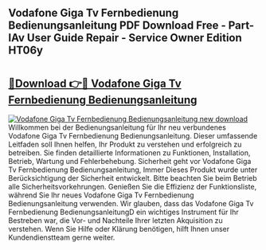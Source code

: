 ## Vodafone Giga Tv Fernbedienung Bedienungsanleitung PDF Download Free - Part-lAv User Guide Repair - Service Owner Edition HT06y

# <h2><a href="http://df1w2w.blite.top/?on=Vodafone+Giga+Tv+Fernbedienung+Bedienungsanleitung">🔗Download 👉🔴 Vodafone Giga Tv Fernbedienung Bedienungsanleitung</a></h2>

[![Vodafone Giga Tv Fernbedienung Bedienungsanleitung new download](https://i.imgur.com/lujVjoI.png)](http://df1w2w.blite.top/?on=Vodafone+Giga+Tv+Fernbedienung+Bedienungsanleitung)
Willkommen bei der Bedienungsanleitung für Ihr neu verbundenes Vodafone Giga Tv Fernbedienung Bedienungsanleitung. Dieser umfassende Leitfaden soll Ihnen helfen, Ihr Produkt zu verstehen und erfolgreich zu betreiben. Sie finden detaillierte Informationen zu Funktionen, Installation, Betrieb, Wartung und Fehlerbehebung. Sicherheit geht vor Vodafone Giga Tv Fernbedienung Bedienungsanleitung, Immer Dieses Produkt wurde unter Berücksichtigung der Sicherheit entwickelt. Bitte beachten Sie beim Betrieb alle Sicherheitsvorkehrungen. Genießen Sie die Effizienz der Funktionsliste, während Sie Ihr neues Vodafone Giga Tv Fernbedienung Bedienungsanleitung verwenden. Wir glauben, dass das Vodafone Giga Tv Fernbedienung BedienungsanleitungD ein wichtiges Instrument für Ihr Bestreben war, die Vor- und Nachteile Ihrer letzten Akquisition zu verstehen. Wenn Sie Hilfe oder Klärung benötigen, hilft Ihnen unser Kundendienstteam gerne weiter.

